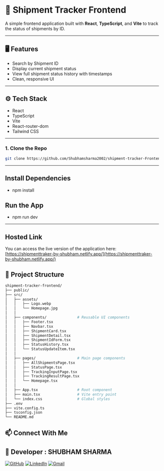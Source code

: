 # 🚚 Shipment Tracker Frontend

A simple frontend application built with **React**, **TypeScript**, and **Vite** to track the status of shipments by ID.

---

## 🖥️ Features

- Search by Shipment ID
- Display current shipment status
- View full shipment status history with timestamps
- Clean, responsive UI

---

## ⚙️ Tech Stack

- React
- TypeScript
- Vite
- React-router-dom
- Tailwind CSS 

---



### 1. Clone the Repo

```bash
git clone https://github.com/Shubhamsharma2002/shipment-tracker-Frontend.git
```
---
## Install Dependencies
 - npm install
## Run the App
 - npm run dev
---
## Hosted Link

You can access the live version of the application here:  
[https://shipmenttraker-by-shubham.netlify.app/](https://shipmenttraker-by-shubham.netlify.app/)
## 📂 Project Structure
```bash
shipment-tracker-frontend/
├── public/
├── src/
│   ├── assets/                   
│   │   ├── Logo.webp
│   │   └── Homepage.jpg
│   │
│   ├── components/              # Reusable UI components
│   │   ├── Footer.tsx
│   │   ├── Navbar.tsx
│   │   ├── ShipmentCard.tsx
│   │   ├── ShipmentDetail.tsx
│   │   ├── ShipmentIdForm.tsx
│   │   ├── StatusHistory.tsx
│   │   └── StatusUpdateItem.tsx
│   │
│   ├── pages/                   # Main page components
│   │   ├── AllShipmentsPage.tsx
│   │   ├── StatusPage.tsx
│   │   ├── TrackingInputPage.tsx
│   │   ├── TrackingResultPage.tsx
│   │   └── Homepage.tsx
│   │
│   ├── App.tsx                  # Root component
│   ├── main.tsx                 # Vite entry point
│   └── index.css                # Global styles
├── .env
├── vite.config.ts
├── tsconfig.json
└── README.md
```


## 📫 Connect With Me
 ## 👤 Developer : SHUBHAM SHARMA
 
[![GitHub](https://img.shields.io/badge/GitHub-181717?style=for-the-badge&logo=github&logoColor=white)](https://github.com/Shubhamsharma2002)  [![LinkedIn](https://img.shields.io/badge/LinkedIn-0A66C2?style=for-the-badge&logo=linkedin&logoColor=white)](https://www.linkedin.com/in/shubhamsharma2026/)   [![Gmail](https://img.shields.io/badge/Gmail-D14836?style=for-the-badge&logo=gmail&logoColor=white)](mailto:shubhamjii2002@gmail.com)

